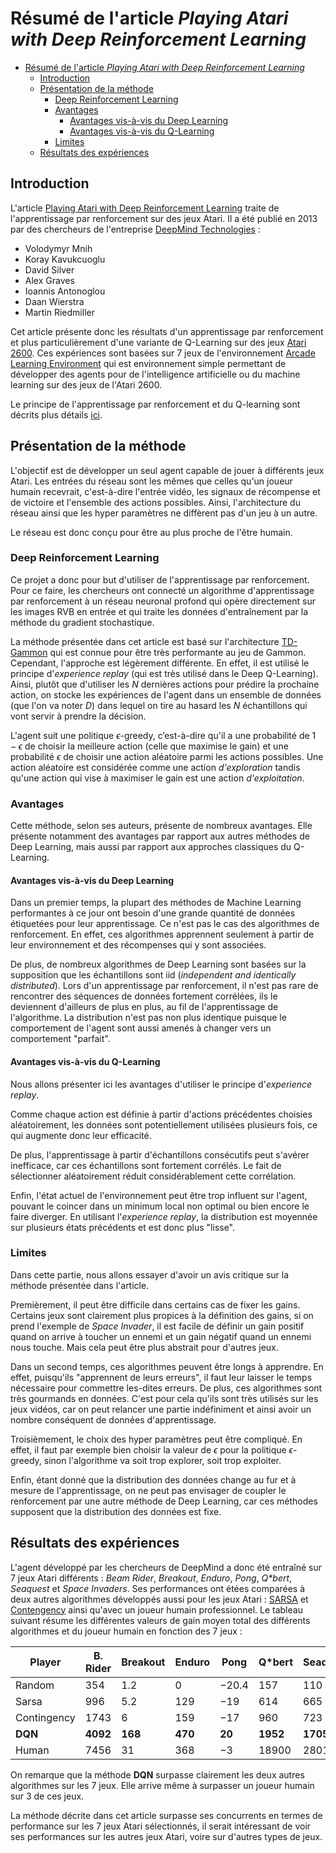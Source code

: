 # Résumé de l'article *Playing Atari with Deep Reinforcement Learning*

- [Résumé de l'article *Playing Atari with Deep Reinforcement Learning*](#résumé-de-larticle-playing-atari-with-deep-reinforcement-learning)
  - [Introduction](#introduction)
  - [Présentation de la méthode](#présentation-de-la-méthode)
    - [Deep Reinforcement Learning](#deep-reinforcement-learning)
    - [Avantages](#avantages)
      - [Avantages vis-à-vis du Deep Learning](#avantages-vis-à-vis-du-deep-learning)
      - [Avantages vis-à-vis du Q-Learning](#avantages-vis-à-vis-du-q-learning)
    - [Limites](#limites)
  - [Résultats des expériences](#résultats-des-expériences)

## Introduction

L'article [Playing Atari with Deep Reinforcement Learning](https://www.cs.toronto.edu/~vmnih/docs/dqn.pdf) traite de l'apprentissage par renforcement sur des jeux Atari. Il a été publié en 2013 par des chercheurs de l'entreprise [DeepMind Technologies](https://deepmind.com/) :

- Volodymyr Mnih
- Koray Kavukcuoglu
- David Silver
- Alex Graves
- Ioannis Antonoglou
- Daan Wierstra
- Martin Riedmiller

Cet article présente donc les résultats d'un apprentissage par renforcement et plus particulièrement d'une variante de Q-Learning sur des jeux [Atari 2600](https://fr.wikipedia.org/wiki/Atari_2600). Ces expériences sont basées sur 7 jeux de l'environnement [Arcade Learning Environment](https://github.com/mgbellemare/Arcade-Learning-Environment) qui est environnement simple permettant de développer des agents pour de l'intelligence artificielle ou du machine learning sur des jeux de l'Atari 2600.

Le principe de l'apprentissage par renforcement et du Q-learning sont décrits plus détails [ici](README.md).

## Présentation de la méthode

L'objectif est de développer un seul agent capable de jouer à différents jeux Atari. Les entrées du réseau sont les mêmes que celles qu'un joueur humain recevrait, c'est-à-dire l'entrée vidéo, les signaux de récompense et de victoire et l'ensemble des actions possibles. Ainsi, l'architecture du réseau ainsi que les hyper paramètres ne diffèrent pas d'un jeu à un autre.

Le réseau est donc conçu pour être au plus proche de l'être humain.

### Deep Reinforcement Learning

Ce projet a donc pour but d'utiliser de l'apprentissage par renforcement. Pour ce faire, les chercheurs ont connecté un algorithme d'apprentissage par renforcement à un réseau neuronal profond qui opère directement sur les images RVB en entrée et qui traite les données d'entraînement par la méthode du gradient stochastique.

La méthode présentée dans cet article est basé sur l'architecture [TD-Gammon](https://en.wikipedia.org/wiki/TD-Gammon) qui est connue pour être très performante au jeu de Gammon.
Cependant, l'approche est légèrement différente. En effet, il est utilisé le principe d'*experience replay* (qui est très utilisé dans le Deep Q-Learning). Ainsi, plutôt que d'utiliser les $N$ dernières actions pour prédire la prochaine action, on stocke les expériences de l'agent dans un ensemble de données (que l'on va noter $D$) dans lequel on tire au hasard les $N$ échantillons qui vont servir à prendre la décision.

L'agent suit une politique $\epsilon$-greedy, c’est-à-dire qu'il a une probabilité de $1-\epsilon$ de choisir la meilleure action (celle que maximise le gain) et une probabilité $\epsilon$ de choisir une action aléatoire parmi les actions possibles. Une action aléatoire est considérée comme une action *d'exploration* tandis qu'une action qui vise à maximiser le gain est une action *d'exploitation*.

### Avantages

Cette méthode, selon ses auteurs, présente de nombreux avantages. Elle présente notamment des avantages par rapport aux autres méthodes de Deep Learning, mais aussi par rapport aux approches classiques du Q-Learning.

#### Avantages vis-à-vis du Deep Learning

Dans un premier temps, la plupart des méthodes de Machine Learning performantes à ce jour ont besoin d'une grande quantité de données étiquetées pour leur apprentissage. Ce n'est pas le cas des algorithmes de renforcement. En effet, ces algorithmes apprennent seulement à partir de leur environnement et des récompenses qui y sont associées.

De plus, de nombreux algorithmes de Deep Learning sont basées sur la supposition que les échantillons sont iid (*independent and identically distributed*). Lors d'un apprentissage par renforcement, il n'est pas rare de rencontrer des séquences de données fortement corrélées, ils le deviennent d'ailleurs de plus en plus, au fil de l'apprentissage de l'algorithme. La distribution n'est pas non plus identique puisque le comportement de l'agent sont aussi amenés à changer vers un comportement "parfait".

#### Avantages vis-à-vis du Q-Learning

Nous allons présenter ici les avantages d'utiliser le principe d'*experience replay*.

Comme chaque action est définie à partir d'actions précédentes choisies aléatoirement, les données sont potentiellement utilisées plusieurs fois, ce qui augmente donc leur efficacité.

De plus, l'apprentissage à partir d'échantillons consécutifs peut s'avérer inefficace, car ces échantillons sont fortement corrélés. Le fait de sélectionner aléatoirement réduit considérablement cette corrélation.

Enfin, l'état actuel de l'environnement peut être trop influent sur l'agent, pouvant le coincer dans un minimum local non optimal ou bien encore le faire diverger. En utilisant l'*experience replay*, la distribution est moyennée sur plusieurs états précédents et est donc plus "lisse".

### Limites

Dans cette partie, nous allons essayer d'avoir un avis critique sur la méthode présentée dans l'article.

Premièrement, il peut être difficile dans certains cas de fixer les gains. Certains jeux sont clairement plus propices à la définition des gains, si on prend l'exemple de *Space Invader*, il est facile de définir un gain positif quand on arrive à toucher un ennemi et un gain négatif quand un ennemi nous touche. Mais cela peut être plus abstrait pour d'autres jeux.

Dans un second temps, ces algorithmes peuvent être longs à apprendre. En effet, puisqu'ils "apprennent de leurs erreurs", il faut leur laisser le temps nécessaire pour commettre les-dites erreurs. De plus, ces algorithmes sont très gourmands en données. C'est pour cela qu'ils sont très utilisés sur les jeux vidéos, car on peut relancer une partie indéfiniment et ainsi avoir un nombre conséquent de données d'apprentissage.

Troisièmement, le choix des hyper paramètres peut être compliqué. En effet, il faut par exemple bien choisir la valeur de $\epsilon$ pour la politique $\epsilon$-greedy, sinon l'algorithme va soit trop explorer, soit trop exploiter.

Enfin, étant donné que la distribution des données change au fur et à mesure de l'apprentissage, on ne peut pas envisager de coupler le renforcement par une autre méthode de Deep Learning, car ces méthodes supposent que la distribution des données est fixe.

## Résultats des expériences

L'agent développé par les chercheurs de DeepMind a donc été entraîné sur 7 jeux Atari différents : *Beam Rider*, *Breakout*,
*Enduro*, *Pong*, *Q\*bert*, *Seaquest* et *Space Invaders*. Ses performances ont étées comparées à deux autres algorithmes développés aussi pour les jeux Atari : [SARSA](http://www.marcgbellemare.info/static/publications/bellemare13arcade.pdf) et [Contengency](https://ojs.aaai.org/index.php/AAAI/article/view/8321) ainsi qu'avec un joueur humain professionnel. Le tableau suivant résume les différentes valeurs de gain moyen total des différents algorithmes et du joueur humain en fonction des 7 jeux :

Player | B. Rider | Breakout | Enduro | Pong | Q*bert | Seaquest | S. Invaders
-------- | -------- | ------ | ---- | ------ | -------- | --------- | -------
Random | 354 | 1.2 | 0 | −20.4 | 157 | 110 | 179
Sarsa | 996 | 5.2 | 129 | −19 | 614 | 665 | 271
Contingency | 1743 | 6 | 159 | −17 | 960 | 723 | 268
**DQN** | **4092** | **168** | **470** | **20** | **1952** | **1705** | **581**
Human | 7456 | 31 | 368 | −3 | 18900 | 28010 | 3690

On remarque que la méthode **DQN** surpasse clairement les deux autres algorithmes sur les 7 jeux. Elle arrive même à surpasser un joueur humain sur 3 de ces jeux.

La méthode décrite dans cet article surpasse ses concurrents en termes de performance sur les 7 jeux Atari sélectionnés, il serait intéressant de voir ses performances sur les autres jeux Atari, voire sur d'autres types de jeux.
